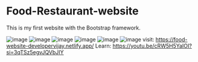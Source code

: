 # Food-Restaurant-website
This is my first website with the Bootstrap framework.

![image](https://github.com/fs-firststep/Food-Restaurant-website/assets/91541029/7fee06ee-c0ff-49fe-86cf-2e0c18f72690)
![image](https://github.com/fs-firststep/Food-Restaurant-website/assets/91541029/3904b28c-715d-496d-b068-08415833dcab)
![image](https://github.com/fs-firststep/Food-Restaurant-website/assets/91541029/6b2a9bad-3dc4-481a-b735-1b504e8e6005)
![image](https://github.com/fs-firststep/Food-Restaurant-website/assets/91541029/7d14059a-2724-48a3-acc3-a2d8737440fc)
![image](https://github.com/fs-firststep/Food-Restaurant-website/assets/91541029/f4b666f0-0dc7-439a-b7eb-55ad77e2fa06)
![image](https://github.com/fs-firststep/Food-Restaurant-website/assets/91541029/46cbeb04-7af7-4cf4-8c22-ea82e0c4f036)
visit: https://food-website-developervijay.netlify.app/
Learn: https://youtu.be/cRW5H5YaIOI?si=3qTSz5egvJQVbJIY
